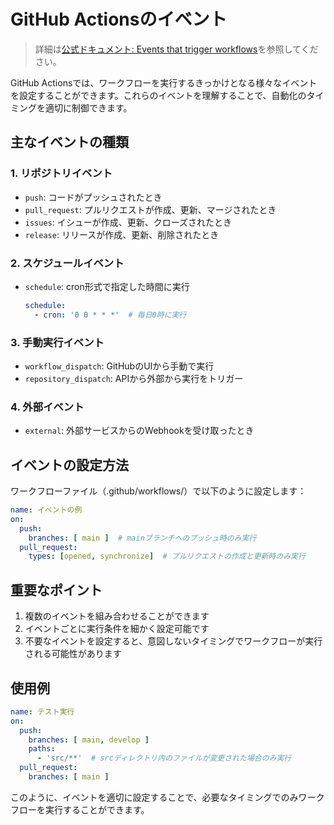 # GitHub Actionsのイベント

> 詳細は[公式ドキュメント: Events that trigger workflows](https://docs.github.com/en/actions/using-workflows/events-that-trigger-workflows)を参照してください。

GitHub Actionsでは、ワークフローを実行するきっかけとなる様々なイベントを設定することができます。これらのイベントを理解することで、自動化のタイミングを適切に制御できます。

## 主なイベントの種類

### 1. リポジトリイベント
- `push`: コードがプッシュされたとき
- `pull_request`: プルリクエストが作成、更新、マージされたとき
- `issues`: イシューが作成、更新、クローズされたとき
- `release`: リリースが作成、更新、削除されたとき

### 2. スケジュールイベント
- `schedule`: cron形式で指定した時間に実行
  ```yaml
  schedule:
    - cron: '0 0 * * *'  # 毎日0時に実行
  ```

### 3. 手動実行イベント
- `workflow_dispatch`: GitHubのUIから手動で実行
- `repository_dispatch`: APIから外部から実行をトリガー

### 4. 外部イベント
- `external`: 外部サービスからのWebhookを受け取ったとき

## イベントの設定方法

ワークフローファイル（.github/workflows/）で以下のように設定します：

```yaml
name: イベントの例
on:
  push:
    branches: [ main ]  # mainブランチへのプッシュ時のみ実行
  pull_request:
    types: [opened, synchronize]  # プルリクエストの作成と更新時のみ実行
```

## 重要なポイント

1. 複数のイベントを組み合わせることができます
2. イベントごとに実行条件を細かく設定可能です
3. 不要なイベントを設定すると、意図しないタイミングでワークフローが実行される可能性があります

## 使用例

```yaml
name: テスト実行
on:
  push:
    branches: [ main, develop ]
    paths:
      - 'src/**'  # srcディレクトリ内のファイルが変更された場合のみ実行
  pull_request:
    branches: [ main ]
```

このように、イベントを適切に設定することで、必要なタイミングでのみワークフローを実行することができます。
